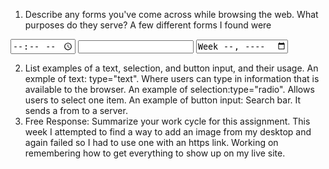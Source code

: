 1. Describe any forms you've come across while browsing the web. What purposes do they serve?
A few different forms I found were
<input type="time">
<input type="url">
<input type="week">

2. List examples of a text, selection, and button input, and their usage.
  An exmple of text: type="text". Where users can type in information that is available to the browser.
  An example of selection:type="radio". Allows users to select one item.
  An example of button input: Search bar. It sends a from to a server.
3. Free Response: Summarize your work cycle for this assignment.
This week I attempted to find a way to add an image from my desktop and again failed so I had to use one with an https link. Working on remembering how to get everything to show up on my live site. 
